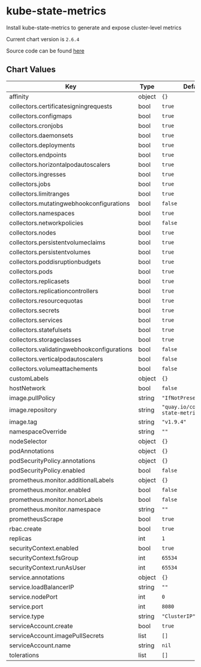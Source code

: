 kube-state-metrics
==================
Install kube-state-metrics to generate and expose cluster-level metrics

Current chart version is `2.6.4`

Source code can be found [here](https://github.com/kubernetes/kube-state-metrics/)



## Chart Values

| Key | Type | Default | Description |
|-----|------|---------|-------------|
| affinity | object | `{}` |  |
| collectors.certificatesigningrequests | bool | `true` |  |
| collectors.configmaps | bool | `true` |  |
| collectors.cronjobs | bool | `true` |  |
| collectors.daemonsets | bool | `true` |  |
| collectors.deployments | bool | `true` |  |
| collectors.endpoints | bool | `true` |  |
| collectors.horizontalpodautoscalers | bool | `true` |  |
| collectors.ingresses | bool | `true` |  |
| collectors.jobs | bool | `true` |  |
| collectors.limitranges | bool | `true` |  |
| collectors.mutatingwebhookconfigurations | bool | `false` |  |
| collectors.namespaces | bool | `true` |  |
| collectors.networkpolicies | bool | `false` |  |
| collectors.nodes | bool | `true` |  |
| collectors.persistentvolumeclaims | bool | `true` |  |
| collectors.persistentvolumes | bool | `true` |  |
| collectors.poddisruptionbudgets | bool | `true` |  |
| collectors.pods | bool | `true` |  |
| collectors.replicasets | bool | `true` |  |
| collectors.replicationcontrollers | bool | `true` |  |
| collectors.resourcequotas | bool | `true` |  |
| collectors.secrets | bool | `true` |  |
| collectors.services | bool | `true` |  |
| collectors.statefulsets | bool | `true` |  |
| collectors.storageclasses | bool | `true` |  |
| collectors.validatingwebhookconfigurations | bool | `false` |  |
| collectors.verticalpodautoscalers | bool | `false` |  |
| collectors.volumeattachements | bool | `false` |  |
| customLabels | object | `{}` |  |
| hostNetwork | bool | `false` |  |
| image.pullPolicy | string | `"IfNotPresent"` |  |
| image.repository | string | `"quay.io/coreos/kube-state-metrics"` |  |
| image.tag | string | `"v1.9.4"` |  |
| namespaceOverride | string | `""` |  |
| nodeSelector | object | `{}` |  |
| podAnnotations | object | `{}` |  |
| podSecurityPolicy.annotations | object | `{}` |  |
| podSecurityPolicy.enabled | bool | `false` |  |
| prometheus.monitor.additionalLabels | object | `{}` |  |
| prometheus.monitor.enabled | bool | `false` |  |
| prometheus.monitor.honorLabels | bool | `false` |  |
| prometheus.monitor.namespace | string | `""` |  |
| prometheusScrape | bool | `true` |  |
| rbac.create | bool | `true` |  |
| replicas | int | `1` |  |
| securityContext.enabled | bool | `true` |  |
| securityContext.fsGroup | int | `65534` |  |
| securityContext.runAsUser | int | `65534` |  |
| service.annotations | object | `{}` |  |
| service.loadBalancerIP | string | `""` |  |
| service.nodePort | int | `0` |  |
| service.port | int | `8080` |  |
| service.type | string | `"ClusterIP"` |  |
| serviceAccount.create | bool | `true` |  |
| serviceAccount.imagePullSecrets | list | `[]` |  |
| serviceAccount.name | string | `nil` |  |
| tolerations | list | `[]` |  |
